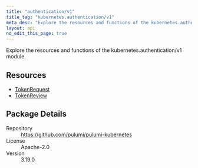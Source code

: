 ```yaml
---
title: "authentication/v1"
title_tag: "kubernetes.authentication/v1"
meta_desc: "Explore the resources and functions of the kubernetes.authentication/v1 module."
layout: api
no_edit_this_page: true
---
```


<!-- WARNING: this file was generated by Pulumi Docs Generator. -->
<!-- Do not edit by hand unless you're certain you know what you are doing! -->

Explore the resources and functions of the kubernetes.authentication/v1 module.

<h2 id="resources">Resources</h2>
<ul class="api">
    <li><a href="tokenrequest" title="TokenRequest"><span class="api-symbol api-symbol--resource"></span>TokenRequest</a></li>
    <li><a href="tokenreview" title="TokenReview"><span class="api-symbol api-symbol--resource"></span>TokenReview</a></li>
</ul>

<h2 id="package-details">Package Details</h2>
<dl class="package-details">
	<dt>Repository</dt>
	<dd><a href="https://github.com/pulumi/pulumi-kubernetes">https://github.com/pulumi/pulumi-kubernetes</a></dd>
	<dt>License</dt>
	<dd>Apache-2.0</dd>
	<dt>Version</dt>
	<dd>3.19.0</dd>
</dl>

